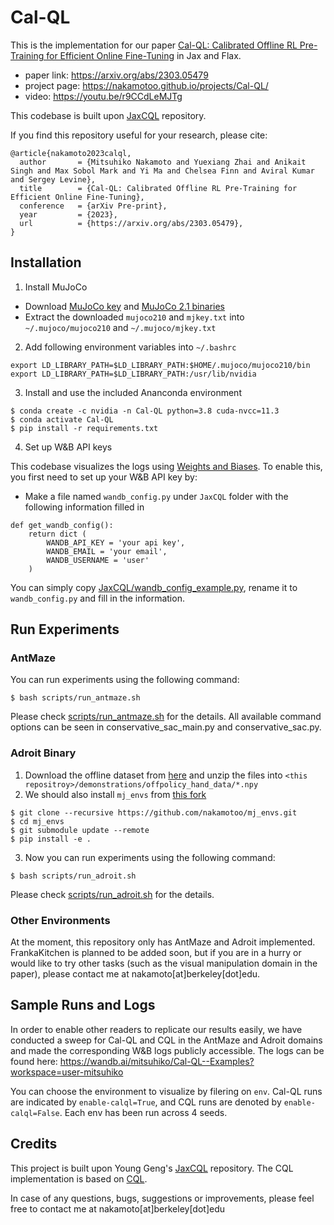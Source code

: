 # Cal-QL
This is the implementation for our paper [Cal-QL: Calibrated Offline RL Pre-Training for Efficient Online Fine-Tuning](https://arxiv.org/abs/2303.05479) in Jax and Flax. 
- paper link: https://arxiv.org/abs/2303.05479
- project page: https://nakamotoo.github.io/projects/Cal-QL/
- video: https://youtu.be/r9CCdLeMJTg

This codebase is built upon [JaxCQL](https://github.com/young-geng/JaxCQL) repository.

If you find this repository useful for your research, please cite:

```
@article{nakamoto2023calql,
  author       = {Mitsuhiko Nakamoto and Yuexiang Zhai and Anikait Singh and Max Sobol Mark and Yi Ma and Chelsea Finn and Aviral Kumar and Sergey Levine},
  title        = {Cal-QL: Calibrated Offline RL Pre-Training for Efficient Online Fine-Tuning},
  conference   = {arXiv Pre-print},
  year         = {2023},
  url          = {https://arxiv.org/abs/2303.05479},
}
```

## Installation
1. Install MuJoCo
- Download [MuJoCo key](https://www.roboti.us/license.html) and [MuJoCo 2.1 binaries](https://mujoco.org/download/mujoco210-linux-x86_64.tar.gz)
- Extract the downloaded `mujoco210` and `mjkey.txt` into `~/.mujoco/mujoco210` and `~/.mujoco/mjkey.txt`

2. Add following environment variables into `~/.bashrc`
```
export LD_LIBRARY_PATH=$LD_LIBRARY_PATH:$HOME/.mujoco/mujoco210/bin
export LD_LIBRARY_PATH=$LD_LIBRARY_PATH:/usr/lib/nvidia
```

3. Install and use the included Ananconda environment
```
$ conda create -c nvidia -n Cal-QL python=3.8 cuda-nvcc=11.3
$ conda activate Cal-QL
$ pip install -r requirements.txt
```

4. Set up W&B API keys

This codebase visualizes the logs using [Weights and Biases](https://wandb.ai/site). To enable this, you first need to set up your W&B API key by: 
- Make a file named `wandb_config.py` under `JaxCQL` folder with the following information filled in
```
def get_wandb_config():
    return dict (
        WANDB_API_KEY = 'your api key',
        WANDB_EMAIL = 'your email',
        WANDB_USERNAME = 'user'
    )
```
You can simply copy [JaxCQL/wandb_config_example.py](JaxCQL/wandb_config_example.py), rename it to `wandb_config.py` and fill in the information.

## Run Experiments
### AntMaze
You can run experiments using the following command:
```
$ bash scripts/run_antmaze.sh
```
Please check [scripts/run_antmaze.sh](scripts/run_antmaze.sh) for the details.
All available command options can be seen in conservative\_sac_main.py and conservative_sac.py.

### Adroit Binary
1. Download the offline dataset from [here](https://drive.google.com/file/d/1SsVaQKZnY5UkuR78WrInp9XxTdKHbF0x/view) and unzip the files into `<this repositroy>/demonstrations/offpolicy_hand_data/*.npy` 
2. We should also install `mj_envs` from [this fork](https://github.com/nakamotoo/mj_envs)
```
$ git clone --recursive https://github.com/nakamotoo/mj_envs.git
$ cd mj_envs  
$ git submodule update --remote
$ pip install -e .
```
3. Now you can run experiments using the following command:
 ```
$ bash scripts/run_adroit.sh
```
Please check [scripts/run_adroit.sh](scripts/run_adroit.sh) for the details.

### Other Environments
At the moment, this repository only has AntMaze and Adroit implemented. FrankaKitchen is planned to be added soon, but if you are in a hurry or would like to try other tasks (such as the visual manipulation domain in the paper), please contact me at nakamoto\[at\]berkeley\[dot\]edu.

## Sample Runs and Logs
In order to enable other readers to replicate our results easily, we have conducted a sweep for Cal-QL and CQL in the AntMaze and Adroit domains and made the corresponding W&B logs publicly accessible. The logs can be found here: https://wandb.ai/mitsuhiko/Cal-QL--Examples?workspace=user-mitsuhiko

You can choose the environment to visualize by filering on `env`. Cal-QL runs are indicated by `enable-calql=True`, and CQL runs are denoted by `enable-calql=False`. Each env has been run across 4 seeds.

## Credits
This project is built upon Young Geng's [JaxCQL](https://github.com/young-geng/JaxCQL) repository.
The CQL implementation is based on [CQL](https://github.com/aviralkumar2907/CQL).

In case of any questions, bugs, suggestions or improvements, please feel free to contact me at nakamoto\[at\]berkeley\[dot\]edu 
